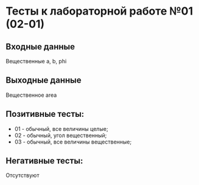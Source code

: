 # Тесты к лабораторной работе №01 (02-01)

## Входные данные
Вещественные a, b, phi

## Выходные данные
Вещественное area

## Позитивные тесты:
- 01 - обычный, все величины целые;
- 02 - обычный, угол вещественный;
- 03 - обычный, все величины вещественные;

## Негативные тесты:
Отсутствуют
